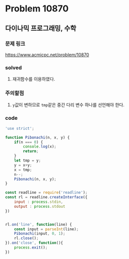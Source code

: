 # Problem 10870

## 다이나믹 프로그래밍, 수학

### 문제 링크
<https://www.acmicpc.net/problem/10870>

### solved
1. 재귀함수를 이용하였다.

### 주의할점
1. `y`값이 변하므로 `tmp`같은 중간 다리 변수 하나를 선언해야 한다.

### code
```javascript
'use strict';

function Pibonachi(n, x, y) {
    if(n === 0) {
        console.log(x);
        return;
    }
    let tmp = y;
    y = x+y;
    x = tmp;
    n--;
    Pibonachi(n, x, y);
}

const readline = require('readline');
const rl = readline.createInterface({
    input : process.stdin,
    output : process.stdout
})


rl.on('line', function(line) {
    const input = parseInt(line);
    Pibonachi(input, 0, 1);
    rl.close();
}).on('close', function(){
    process.exit();
})